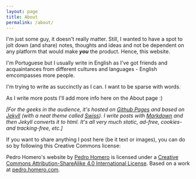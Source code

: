 ```yaml
---
layout: page
title: About
permalink: /about/
---
```


I'm just some guy, it doesn't really matter. Still, I wanted to have a spot to jolt down (and share) notes, thoughts and ideas and not be dependent on any platform that would make ***you*** the product. Hence, this website. 

I'm Portuguese but I usually write in English as I've got friends and acquaintances from different cultures and languages - English emcompasses more people.

I'm trying to write as succinctly as I can. I want to be sparse with words.

As I write more posts I'll add more info here on the About page :)

*[For the geeks in the audience, it's hosted on [Github Pages](https://pages.github.com/) and based on [Jekyll](https://jekyllrb.com) (with a neat theme called [Swiss](https://broccolini.net/swiss/)). I write posts with [Markdown](https://en.wikipedia.org/wiki/Markdown) and  then Jekyll converts it to html. It's all very much static, ad-free, cookies- and tracking-free, etc.]*

If you want to share anything I post here (be it text or images), you can do so by following this Creative Commons license:

<span xmlns:dct="http://purl.org/dc/terms/" property="dct:title">Pedro Homero's website</span> by <a xmlns:cc="http://creativecommons.org/ns#" href="pedro.homero.com" property="cc:attributionName" rel="cc:attributionURL">Pedro Homero</a> is licensed under a <a rel="license" href="http://creativecommons.org/licenses/by-sa/4.0/">Creative Commons Attribution-ShareAlike 4.0 International License</a>.
Based on a work at <a xmlns:dct="http://purl.org/dc/terms/" href="pedro.homero.com" rel="dct:source">pedro.homero.com</a>.
